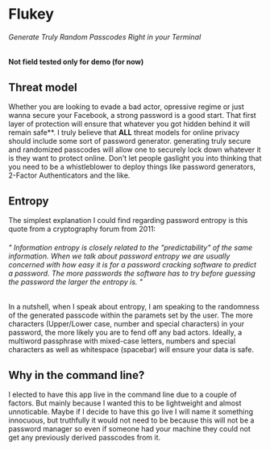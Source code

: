 <!--Logo will go here-->

# Flukey

###### Generate Truly Random Passcodes Right in your Terminal

**Not field tested only for demo (for now)**

## Threat model

Whether you are looking to evade a bad actor, opressive regime or just wanna secure your Facebook, a strong password is a good start. That first layer of protection will ensure that whatever you got hidden behind it will remain safe**. I truly believe that **ALL** threat models for online privacy should include some sort of password generator. generating truly secure and randomized passcodes will allow one to securely lock down whatever it is they want to protect online. Don't let people gaslight you into thinking that you need to be a whistleblower to deploy things like password generators, 2-Factor Authenticators and the like.

## Entropy

The simplest explanation I could find regarding password entropy is this quote from a cryptography forum from 2011:

###### " Information entropy is closely related to the "predictability" of the same information. When we talk about password entropy we are usually concerned with how easy it is for a password cracking software to predict a password. The more passwords the software has to try before guessing the password the larger the entropy is. "

In a nutshell, when I speak about entropy, I am speaking to the randomness of the generated passcode within the paramets set by the user. The more characters (Upper/Lower case, number and special characters) in your password, the more likely you are to fend off any bad actors. Ideally, a multiword passphrase with mixed-case letters, numbers and special characters as well as whitespace (spacebar) will ensure your data is safe.

## Why in the command line?

I elected to have this app live in the command line due to a couple of factors. But mainly because I wanted this to be lightweight and almost unnoticable. Maybe if I decide to have this go live I will name it something innocuous, but truthfully it would not need to be because this will not be a password manager so even if someone had your machine they could not get any previously derived passcodes from it.
